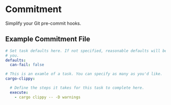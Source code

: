 # Commitment

Simplify your Git pre-commit hooks.

## Example Commitment File

```yaml
# Set task defaults here. If not specified, reasonable defaults will be set for
# you.
defaults:
  can-fail: false

# This is an examle of a task. You can specify as many as you'd like.
cargo-clippy:

  # Define the steps it takes for this task to complete here.
  execute:
    - cargo clippy -- -D warnings
```
